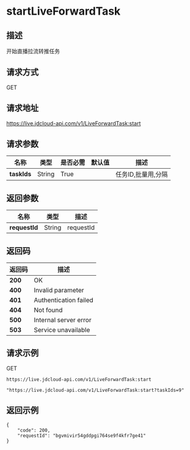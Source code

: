 # startLiveForwardTask


## 描述
开始直播拉流转推任务


## 请求方式
GET

## 请求地址
https://live.jdcloud-api.com/v1/LiveForwardTask:start


## 请求参数
|名称|类型|是否必需|默认值|描述|
|---|---|---|---|---|
|**taskIds**|String|True| |任务ID,批量用,分隔<br>|


## 返回参数
|名称|类型|描述|
|---|---|---|
|**requestId**|String|requestId|


## 返回码
|返回码|描述|
|---|---|
|**200**|OK|
|**400**|Invalid parameter|
|**401**|Authentication failed|
|**404**|Not found|
|**500**|Internal server error|
|**503**|Service unavailable|

## 请求示例
GET
```
https://live.jdcloud-api.com/v1/LiveForwardTask:start

```

```
"https://live.jdcloud-api.com/v1/LiveForwardTask:start?taskIds=9"
```

## 返回示例
```
{
    "code": 200, 
    "requestId": "bgvmivir54gddpgi764se9f4kfr7ge41"
}
```
